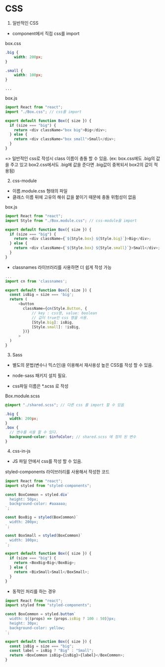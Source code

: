 # CSS

1. 일반적인 CSS

- component에서 직접 css를 import

box.css

```css
.big {
    width: 200px;
}

.small {
    width: 100px;
}

...
```

box.js

```javascript
import React from "react";
import "./Box.css"; // css를 import

export default function Box({ size }) {
  if (size === "big") {
    return <div className="box big">Big</div>;
  } else {
    return <div className="box small">Small</div>;
  }
}
```

=> 일반적인 css로 작성시 class 이름이 충돌 할 수 있음.
(ex: box.css에도 .big의 값을 주고 있고 box2.css에서도 .big에 값을 준다면 .big값이 중복되서 box2의 값이 적용됨)

2. css-module

- 이름.module.css 형태의 파일
- 클래스 이름 뒤에 고유의 해쉬 값을 붙이기 때문에 충돌 위험성이 없음

box.js

```javascript
import React from "react";
import Style from "./Box.module.css"; // css-module을 import

export default function Box({ size }) {
  if (size === "big") {
    return <div className={`${Style.box} ${Style.big}`}>Big</div>;
  } else {
    return <div className={`${Style.box} ${Style.small}`}>Small</div>;
  }
}
```

- classnames 라이브러리를 사용하면 더 쉽게 작성 가능

```javascript
...
import cn from 'classnames';

export default function Box({ size }) {
  const isBig = size === 'big';
  return (
      <button
        className={cn(Style.Button, {
            // key : css명, value: boolean
            // 값이 true인 css 명을 사용.
            [Style.big]: isBig,
            [Style.small]: !isBig,
        })}
      >
  )
}
```

3. Sass

- 별도의 문법(변수나 믹스인)을 이용해서 재사용성 높은 CSS를 작성 할 수 있음.

- node-sass 패키지 설치 필요.

- css파일 이름은 \*.scss 로 작성

Box.module.scss

```scss
@import "./shared.scss"; // 다른 css 를 import 할 수 있음

.big {
  width: 200px;
}
.box {
  // 변수를 사용 할 수 있다.
  background-color: $infoColor; // shared.scss 에 정의 된 변수
}
```

4. css-in-js

- JS 파일 안에서 css를 작성 할 수 있음.

styled-components 라이브러리를 사용해서 작성한 코드

```javascript
import React from "react";
import styled from "styled-components";

const BoxCommon = styled.div`
  height: 50px;
  background-color: #aaaaaa;
`;

const BoxBig = styled(BoxCommon)`
  width: 200px;
`;

const BoxSmall = styled(BoxCommon)`
  width: 100px;
`;

export default function Box({ size }) {
  if (size === "big") {
    return <BoxBig>Big</BoxBig>;
  } else {
    return <BixSmall>Small</BoxSmall>;
  }
}
```

- 동적인 처리를 하는 경우

```javascript
import React from "react";
import styled from "styled-components";

const BoxCommon = styled.button`
  width: ${(props) => (props.isBig ? 100 : 50)}px;
  height: 30px;
  background-color: yellow;
`;

export default function Box({ size }) {
  const isBig = size === "big";
  const label = isBig ? "Big" : "Small";
  return <BoxCommon isBig={isBig}>{label}</BoxCommon>;
}
```
